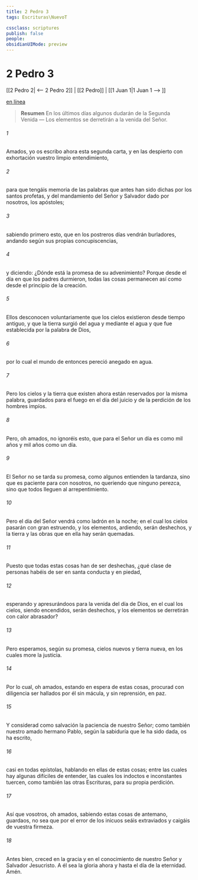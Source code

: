 ```yaml
---
title: 2 Pedro 3
tags: Escrituras\NuevoT

cssclass: scriptures
publish: false
people:
obsidianUIMode: preview
---
```


# 2 Pedro 3
[[2 Pedro 2| <-- 2 Pedro 2]] | [[2 Pedro]] | [[1 Juan 1|1 Juan 1 --> ]]

[en línea](https://churchofjesuschrist.org/study/scriptures/nt/2-pet/3?lang=spa)

> __Resumen__
En los últimos días algunos dudarán de la Segunda Venida — Los elementos se derretirán a la venida del Señor.

###### 1 
Amados, yo os escribo ahora esta segunda carta, y en las  despierto con exhortación vuestro limpio entendimiento,

###### 2 
para que tengáis memoria de las palabras que antes han sido dichas por los santos profetas, y del mandamiento del Señor y Salvador dado por nosotros, los apóstoles;

###### 3 
sabiendo primero esto, que en los postreros días vendrán burladores, andando según sus propias concupiscencias,

###### 4 
y diciendo: ¿Dónde está la promesa de su advenimiento? Porque desde el día en que los padres durmieron, todas las cosas permanecen así como desde el principio de la creación.

###### 5 
Ellos desconocen voluntariamente que los cielos existieron desde tiempo antiguo, y que la tierra surgió del agua y mediante el agua y que fue establecida por la palabra de Dios,

###### 6 
por lo cual el mundo de entonces pereció anegado en agua.

###### 7 
Pero los cielos y la tierra que existen ahora están reservados por la misma palabra, guardados para el fuego en el día del juicio y de la perdición de los hombres impíos.

###### 8 
Pero, oh amados, no ignoréis esto, que para el Señor un día es como mil años y mil años como un día.

###### 9 
El Señor no se tarda  su promesa, como algunos entienden la tardanza, sino que es paciente para con nosotros, no queriendo que ninguno perezca, sino que todos lleguen al arrepentimiento.

###### 10 
Pero el día del Señor vendrá como ladrón en la noche; en el cual los cielos pasarán con gran estruendo, y los elementos, ardiendo, serán deshechos, y la tierra y las obras que en ella hay serán quemadas.

###### 11 
Puesto que todas estas cosas han de ser deshechas, ¿qué clase de personas habéis de ser en santa conducta y en piedad,

###### 12 
esperando y apresurándoos para la venida del día de Dios, en el cual los cielos, siendo encendidos, serán deshechos, y los elementos se derretirán con calor abrasador?

###### 13 
Pero esperamos, según su promesa, cielos nuevos y tierra nueva, en los cuales more la justicia.

###### 14 
Por lo cual, oh amados, estando en espera de estas cosas, procurad con diligencia ser hallados por él sin mácula, y sin reprensión, en paz.

###### 15 
Y considerad como salvación la paciencia de nuestro Señor; como también nuestro amado hermano Pablo, según la sabiduría que le ha sido dada, os ha escrito,

###### 16 
casi en todas  epístolas, hablando en ellas de estas cosas; entre las cuales hay algunas difíciles de entender, las cuales los indoctos e inconstantes tuercen, como también las otras Escrituras, para su propia perdición.

###### 17 
Así que vosotros, oh amados, sabiendo estas cosas de antemano, guardaos, no sea que por el error de los inicuos seáis extraviados y caigáis de vuestra firmeza.

###### 18 
Antes bien, creced en la gracia y en el conocimiento de nuestro Señor y Salvador Jesucristo. A él sea la gloria ahora y hasta el día de la eternidad. Amén.

